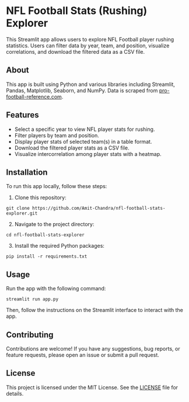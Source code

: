 
# NFL Football Stats (Rushing) Explorer

This Streamlit app allows users to explore NFL Football player rushing statistics. Users can filter data by year, team, and position, visualize correlations, and download the filtered data as a CSV file.

## About

This app is built using Python and various libraries including Streamlit, Pandas, Matplotlib, Seaborn, and NumPy. Data is scraped from [pro-football-reference.com](https://www.pro-football-reference.com/).

## Features

- Select a specific year to view NFL player stats for rushing.
- Filter players by team and position.
- Display player stats of selected team(s) in a table format.
- Download the filtered player stats as a CSV file.
- Visualize intercorrelation among player stats with a heatmap.

## Installation

To run this app locally, follow these steps:

1. Clone this repository:

```
git clone https://github.com/Amit-Chandra/nfl-football-stats-explorer.git
```

2. Navigate to the project directory:

```
cd nfl-football-stats-explorer
```

3. Install the required Python packages:

```
pip install -r requirements.txt
```

## Usage

Run the app with the following command:

```
streamlit run app.py
```

Then, follow the instructions on the Streamlit interface to interact with the app.

## Contributing

Contributions are welcome! If you have any suggestions, bug reports, or feature requests, please open an issue or submit a pull request.

## License

This project is licensed under the MIT License. See the [LICENSE](LICENSE) file for details.
```
